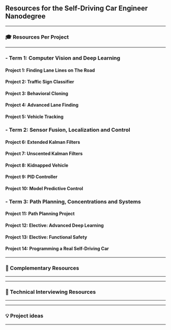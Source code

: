 ## Resources for the Self-Driving Car Engineer Nanodegree

---

### 🎓 Resources Per Project

----

### - Term 1: Computer Vision and Deep Learning

#### Project 1: Finding Lane Lines on The Road

#### Project 2: Traffic Sign Classifier

#### Project 3: Behavioral Cloning

#### Project 4: Advanced Lane Finding

#### Project 5: Vehicle Tracking

### - Term 2: Sensor Fusion, Localization and Control

#### Project 6: Extended Kalman Filters

#### Project 7: Unscented Kalman Filters

#### Project 8: Kidnapped Vehicle

#### Project 9: PID Controller

#### Project 10: Model Predictive Control

### - Term 3: Path Planning, Concentrations and Systems

#### Project 11: Path Planning Project

#### Project 12: Elective: Advanced Deep Learning

#### Project 13: Elective: Functional Safety

#### Project 14: Programming a Real Self-Driving Car   

---

### 🔧 Complementary Resources

----

---

### 💬 Technical Interviewing Resources

----

---

### 💡 Project ideas

----